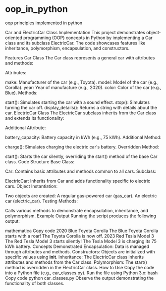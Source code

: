 # oop_in_python
oop principles implemented in python

Car and ElectricCar Class Implementation
This project demonstrates object-oriented programming (OOP) concepts in Python by implementing a Car class and its subclass ElectricCar. The code showcases features like inheritance, polymorphism, encapsulation, and constructors.

Features
Car Class
The Car class represents a general car with attributes and methods:

Attributes:

make: Manufacturer of the car (e.g., Toyota).
model: Model of the car (e.g., Corolla).
year: Year of manufacture (e.g., 2020).
color: Color of the car (e.g., Blue).
Methods:

start(): Simulates starting the car with a sound effect.
stop(): Simulates turning the car off.
display_details(): Returns a string with details about the car.
ElectricCar Class
The ElectricCar subclass inherits from the Car class and extends its functionality:

Additional Attribute:

battery_capacity: Battery capacity in kWh (e.g., 75 kWh).
Additional Method:

charge(): Simulates charging the electric car's battery.
Overridden Method:

start(): Starts the car silently, overriding the start() method of the base Car class.
Code Structure
Base Class:

Car: Contains basic attributes and methods common to all cars.
Subclass:

ElectricCar: Inherits from Car and adds functionality specific to electric cars.
Object Instantiation:

Two objects are created:
A regular gas-powered car (gas_car).
An electric car (electric_car).
Testing Methods:

Calls various methods to demonstrate encapsulation, inheritance, and polymorphism.
Example Output
Running the script produces the following output:

mathematica
Copy code
2020 Blue Toyota Corolla
The Blue Toyota Corolla starts with a roar!
The Toyota Corolla is now off.
2023 Red Tesla Model 3
The Red Tesla Model 3 starts silently!
The Tesla Model 3 is charging its 75 kWh battery.
Concepts Demonstrated
Encapsulation: Data is managed through attributes and methods.
Constructors: Objects are initialized with specific values using __init__.
Inheritance: The ElectricCar class inherits attributes and methods from the Car class.
Polymorphism: The start() method is overridden in the ElectricCar class.
How to Use
Copy the code into a Python file (e.g., car_classes.py).
Run the file using Python 3.x:
bash
Copy code
python car_classes.py
Observe the output demonstrating the functionality of both classes.
